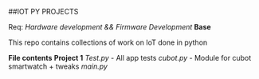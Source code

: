 ##IOT PY PROJECTS

Req:
*Hardware development && Firmware Development*
**Base**

This repo contains collections of work on IoT done in python

**File contents**
**Project 1**
*Test.py* - All app tests
*cubot.py* - Module for cubot smartwatch + tweaks
*main.py*
